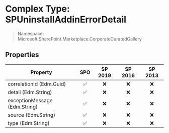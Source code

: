 # Complex Type: SPUninstallAddinErrorDetail

> Namespace: Microsoft.SharePoint.Marketplace.CorporateCuratedGallery

## Properties

Property | SPO | SP 2019 | SP 2016 | SP 2013
----------|:---:|:-------:|:-------:|:-------:
correlationId (Edm.Guid) | ✅ | ❌ | ❌ | ❌
detail (Edm.String) | ✅ | ❌ | ❌ | ❌
exceptionMessage (Edm.String) | ✅ | ❌ | ❌ | ❌
source (Edm.String) | ✅ | ❌ | ❌ | ❌
type (Edm.String) | ✅ | ❌ | ❌ | ❌